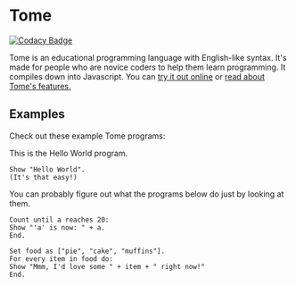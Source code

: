 # Tome

[![Codacy Badge](https://api.codacy.com/project/badge/grade/40faf6a18f5e4b2c8bedee5e64fb730b)](https://www.codacy.com/app/gytdau/tome)

Tome is an educational programming language with English-like syntax. It's made for people who are novice coders to help them learn programming. It compiles down into Javascript.
You can [try it out online](http://gytdau.github.io/tome/) or [read about Tome's features.](https://github.com/gytdau/tome/blob/gh-pages/SPEC.md)

## Examples

Check out these example Tome programs:

This is the Hello World program.
```
Show "Hello World".
(It's that easy!)
```
You can probably figure out what the programs below do just by looking at them.
```
Count until a reaches 20:
Show "'a' is now: " + a.
End.
```

```
Set food as ["pie", "cake", "muffins"].
For every item in food do:
Show "Mmm, I'd love some " + item + " right now!"
End.
```
